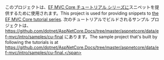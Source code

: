 <span data-ttu-id="9bf1b-101">このプロジェクトは、[EF MVC Core チュートリアル シリーズに](https://docs.microsoft.com/aspnet/core/data/ef-mvc/intro)スニペットを提供するために使用されます。</span><span class="sxs-lookup"><span data-stu-id="9bf1b-101">This project is used for providing snippets to [the EF MVC Core tutorial series](https://docs.microsoft.com/aspnet/core/data/ef-mvc/intro).</span></span> <span data-ttu-id="9bf1b-102">次のチュートリアルでビルドされるサンプル プロジェクトは、 https://github.com/dotnet/AspNetCore.Docs/tree/master/aspnetcore/data/ef-mvc/intro/samples/cu-final にあります。</span><span class="sxs-lookup"><span data-stu-id="9bf1b-102">The sample project that's built by following the tutorials is at https://github.com/dotnet/AspNetCore.Docs/tree/master/aspnetcore/data/ef-mvc/intro/samples/cu-final.</span></span>

